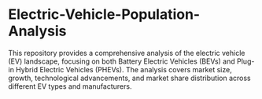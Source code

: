 # Electric-Vehicle-Population-Analysis
This repository provides a comprehensive analysis of the electric vehicle (EV) landscape, focusing on both Battery Electric Vehicles (BEVs) and Plug-in Hybrid Electric Vehicles (PHEVs). The analysis covers market size, growth, technological advancements, and market share distribution across different EV types and manufacturers.
